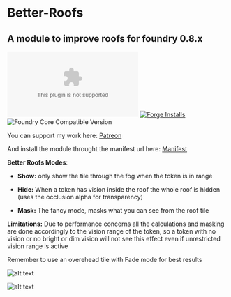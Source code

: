 # Better-Roofs

## **A module to improve roofs for foundry 0.8.x**
![Latest Release Download Count](https://img.shields.io/github/downloads/theripper93/Better-Roofs/latest/module.zip) [![Forge Installs](https://img.shields.io/badge/dynamic/json?label=Forge%20Installs&query=package.installs&suffix=%25&url=https%3A%2F%2Fforge-vtt.com%2Fapi%2Fbazaar%2Fpackage%2Fbetterroofs&colorB=4aa94a)](https://forge-vtt.com/bazaar#package=betterroofs)![Foundry Core Compatible Version](https://img.shields.io/badge/dynamic/json.svg?url=https%3A%2F%2Fraw.githubusercontent.com%2Ftheripper93%2FBetter-Roofs%2Fmaster%2Fsrc%2Fmodule.json&label=Foundry%20Version&query=$.compatibleCoreVersion&colorB=orange)

You can support my work here: [Patreon](https://www.patreon.com/theripper93)

And install the module throught the manifest url here: [Manifest](https://raw.githubusercontent.com/theripper93/Better-Roofs/main/betterRoofs/module.json)

**Better Roofs Modes**:

* **Show:** only show the tile through the fog when the token is in range

* **Hide:** When a token has vision inside the roof the whole roof is hidden (uses the occlusion alpha for transparency)

* **Mask:** The fancy mode, masks what you can see from the roof tile

**Limitations:** Due to performance concerns all the calculations and masking are done accordingly to the vision range of the token, so a token with no vision or no bright or dim vision will not see this effect even if unrestricted vision range is active

Remember to use an overehead tile with Fade mode for best results

![alt text](https://github.com/theripper93/Better-Roofs/raw/main/brmenu.png)

![alt text](https://github.com/theripper93/Better-Roofs/raw/main/betterroofs.jpg)
